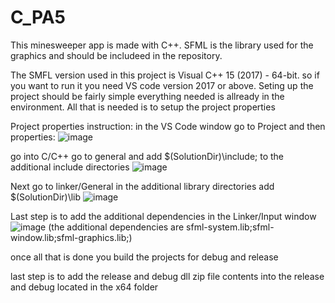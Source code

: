 # C_PA5

This minesweeper app is made with C++. SFML is the library used for the graphics and should be includeed in the repository.

The SMFL version used in this project is Visual C++ 15 (2017) - 64-bit. so if you want to run it you need VS code version 2017 or above. 
Seting up the project should be fairly simple everything needed is allready in the environment. All that is needed is to setup the project properties

Project properties instruction:
  in the VS Code window go to Project and then properties:
  ![image](https://user-images.githubusercontent.com/70690540/161291243-a05cf4f6-1f3e-4fb1-b07b-d5c94d0034a2.png)
  
  go into C/C++ go to general and add $(SolutionDir)\include; to the additional include directories
  ![image](https://user-images.githubusercontent.com/70690540/161291608-2464e39c-d0c0-4f96-ba51-3a1f518b1359.png)
  
  Next go to linker/General in the additional library directories add $(SolutionDir)\lib
  ![image](https://user-images.githubusercontent.com/70690540/161299380-57e34105-15f1-434e-b2e1-ecda325f5000.png)

  Last step is to add the additional dependencies  in the Linker/Input window 
  ![image](https://user-images.githubusercontent.com/70690540/161299641-96dd18cf-2be9-4bbd-974c-86ca25222e56.png)
  (the additional dependencies are sfml-system.lib;sfml-window.lib;sfml-graphics.lib;)

  once all that is done you build the projects for debug and release
  
  last step is to add the release and debug dll zip file contents into the release and debug located in the x64 folder 
  
